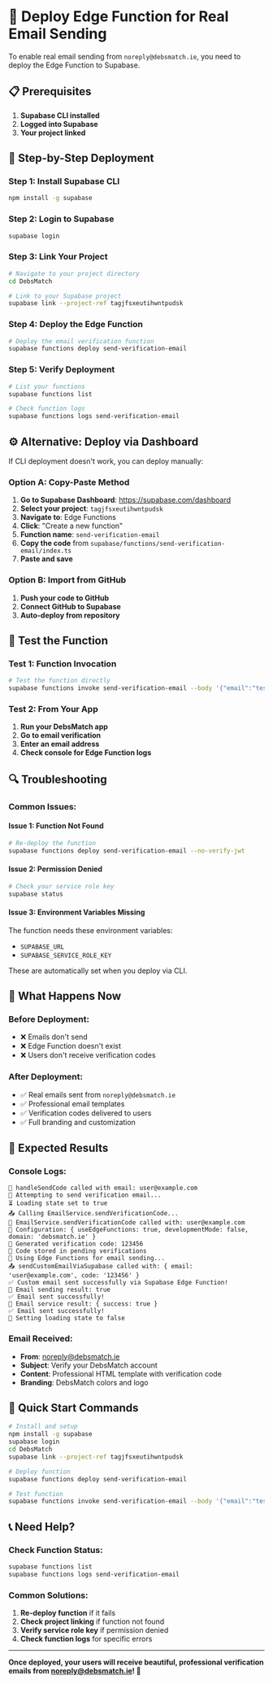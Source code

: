 # 🚀 Deploy Edge Function for Real Email Sending

To enable real email sending from `noreply@debsmatch.ie`, you need to deploy the Edge Function to Supabase.

## **📋 Prerequisites**

1. **Supabase CLI installed**
2. **Logged into Supabase**
3. **Your project linked**

## **🔧 Step-by-Step Deployment**

### **Step 1: Install Supabase CLI**
```bash
npm install -g supabase
```

### **Step 2: Login to Supabase**
```bash
supabase login
```

### **Step 3: Link Your Project**
```bash
# Navigate to your project directory
cd DebsMatch

# Link to your Supabase project
supabase link --project-ref tagjfsxeutihwntpudsk
```

### **Step 4: Deploy the Edge Function**
```bash
# Deploy the email verification function
supabase functions deploy send-verification-email
```

### **Step 5: Verify Deployment**
```bash
# List your functions
supabase functions list

# Check function logs
supabase functions logs send-verification-email
```

## **⚙️ Alternative: Deploy via Dashboard**

If CLI deployment doesn't work, you can deploy manually:

### **Option A: Copy-Paste Method**
1. **Go to Supabase Dashboard**: https://supabase.com/dashboard
2. **Select your project**: `tagjfsxeutihwntpudsk`
3. **Navigate to**: Edge Functions
4. **Click**: "Create a new function"
5. **Function name**: `send-verification-email`
6. **Copy the code** from `supabase/functions/send-verification-email/index.ts`
7. **Paste and save**

### **Option B: Import from GitHub**
1. **Push your code to GitHub**
2. **Connect GitHub to Supabase**
3. **Auto-deploy from repository**

## **🧪 Test the Function**

### **Test 1: Function Invocation**
```bash
# Test the function directly
supabase functions invoke send-verification-email --body '{"email":"test@example.com","code":"123456","template":"verification"}'
```

### **Test 2: From Your App**
1. **Run your DebsMatch app**
2. **Go to email verification**
3. **Enter an email address**
4. **Check console for Edge Function logs**

## **🔍 Troubleshooting**

### **Common Issues:**

#### **Issue 1: Function Not Found**
```bash
# Re-deploy the function
supabase functions deploy send-verification-email --no-verify-jwt
```

#### **Issue 2: Permission Denied**
```bash
# Check your service role key
supabase status
```

#### **Issue 3: Environment Variables Missing**
The function needs these environment variables:
- `SUPABASE_URL`
- `SUPABASE_SERVICE_ROLE_KEY`

These are automatically set when you deploy via CLI.

## **📧 What Happens Now**

### **Before Deployment:**
- ❌ Emails don't send
- ❌ Edge Function doesn't exist
- ❌ Users don't receive verification codes

### **After Deployment:**
- ✅ Real emails sent from `noreply@debsmatch.ie`
- ✅ Professional email templates
- ✅ Verification codes delivered to users
- ✅ Full branding and customization

## **🎯 Expected Results**

### **Console Logs:**
```
🚀 handleSendCode called with email: user@example.com
📧 Attempting to send verification email...
⏳ Loading state set to true
📤 Calling EmailService.sendVerificationCode...
📧 EmailService.sendVerificationCode called with: user@example.com
🔧 Configuration: { useEdgeFunctions: true, developmentMode: false, domain: 'debsmatch.ie' }
🔑 Generated verification code: 123456
💾 Code stored in pending verifications
🚀 Using Edge Functions for email sending...
📤 sendCustomEmailViaSupabase called with: { email: 'user@example.com', code: '123456' }
✅ Custom email sent successfully via Supabase Edge Function!
📨 Email sending result: true
✅ Email sent successfully!
📨 Email service result: { success: true }
✅ Email sent successfully!
🏁 Setting loading state to false
```

### **Email Received:**
- **From**: noreply@debsmatch.ie
- **Subject**: Verify your DebsMatch account
- **Content**: Professional HTML template with verification code
- **Branding**: DebsMatch colors and logo

## **🚀 Quick Start Commands**

```bash
# Install and setup
npm install -g supabase
supabase login
cd DebsMatch
supabase link --project-ref tagjfsxeutihwntpudsk

# Deploy function
supabase functions deploy send-verification-email

# Test function
supabase functions invoke send-verification-email --body '{"email":"test@example.com","code":"123456","template":"verification"}'
```

## **📞 Need Help?**

### **Check Function Status:**
```bash
supabase functions list
supabase functions logs send-verification-email
```

### **Common Solutions:**
1. **Re-deploy function** if it fails
2. **Check project linking** if function not found
3. **Verify service role key** if permission denied
4. **Check function logs** for specific errors

---

**Once deployed, your users will receive beautiful, professional verification emails from noreply@debsmatch.ie! 🎉**
